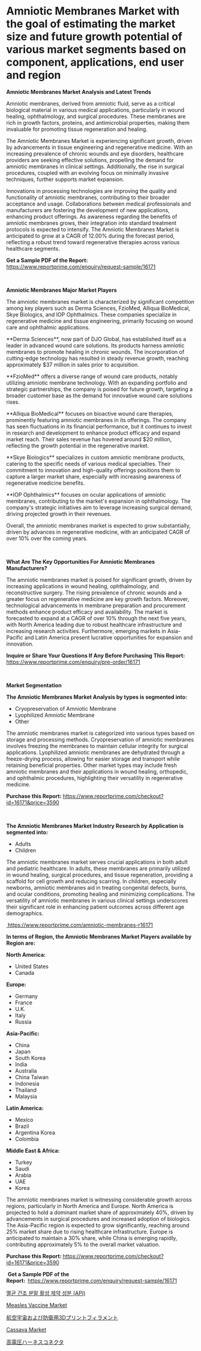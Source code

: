 <p><h1>Amniotic Membranes Market with the goal of estimating the market size and future growth potential of various market segments based on component, applications, end user and region</h1></p><p><strong>Amniotic Membranes Market Analysis and Latest Trends</strong></p>
<p><p>Amniotic membranes, derived from amniotic fluid, serve as a critical biological material in various medical applications, particularly in wound healing, ophthalmology, and surgical procedures. These membranes are rich in growth factors, proteins, and antimicrobial properties, making them invaluable for promoting tissue regeneration and healing.</p><p>The Amniotic Membranes Market is experiencing significant growth, driven by advancements in tissue engineering and regenerative medicine. With an increasing prevalence of chronic wounds and eye disorders, healthcare providers are seeking effective solutions, propelling the demand for amniotic membranes in clinical settings. Additionally, the rise in surgical procedures, coupled with an evolving focus on minimally invasive techniques, further supports market expansion. </p><p>Innovations in processing technologies are improving the quality and functionality of amniotic membranes, contributing to their broader acceptance and usage. Collaborations between medical professionals and manufacturers are fostering the development of new applications, enhancing product offerings. As awareness regarding the benefits of amniotic membranes grows, their integration into standard treatment protocols is expected to intensify. The Amniotic Membranes Market is anticipated to grow at a CAGR of 12.00% during the forecast period, reflecting a robust trend toward regenerative therapies across various healthcare segments.</p></p>
<p><strong>Get a Sample PDF of the Report:&nbsp;</strong> <a href="https://www.reportprime.com/enquiry/request-sample/16171">https://www.reportprime.com/enquiry/request-sample/16171</a></p>
<p>&nbsp;</p>
<p><strong>Amniotic Membranes Major Market Players</strong></p>
<p><p>The amniotic membranes market is characterized by significant competition among key players such as Derma Sciences, FzioMed, Alliqua BioMedical, Skye Biologics, and IOP Ophthalmics. These companies specialize in regenerative medicine and tissue engineering, primarily focusing on wound care and ophthalmic applications.</p><p>**Derma Sciences**, now part of DJO Global, has established itself as a leader in advanced wound care solutions. Its products harness amniotic membranes to promote healing in chronic wounds. The incorporation of cutting-edge technology has resulted in steady revenue growth, reaching approximately $37 million in sales prior to acquisition.</p><p>**FzioMed** offers a diverse range of wound care products, notably utilizing amniotic membrane technology. With an expanding portfolio and strategic partnerships, the company is poised for future growth, targeting a broader customer base as the demand for innovative wound care solutions rises.</p><p>**Alliqua BioMedical** focuses on bioactive wound care therapies, prominently featuring amniotic membranes in its offerings. The company has seen fluctuations in its financial performance, but it continues to invest in research and development to enhance product efficacy and expand market reach. Their sales revenue has hovered around $20 million, reflecting the growth potential in the regenerative market.</p><p>**Skye Biologics** specializes in custom amniotic membrane products, catering to the specific needs of various medical specialties. Their commitment to innovation and high-quality offerings positions them to capture a larger market share, especially with increasing awareness of regenerative medicine benefits.</p><p>**IOP Ophthalmics** focuses on ocular applications of amniotic membranes, contributing to the market's expansion in ophthalmology. The company's strategic initiatives aim to leverage increasing surgical demand, driving projected growth in their revenues.</p><p>Overall, the amniotic membranes market is expected to grow substantially, driven by advances in regenerative medicine, with an anticipated CAGR of over 10% over the coming years.</p></p>
<p>&nbsp;</p>
<p><strong>What Are The Key Opportunities For Amniotic Membranes Manufacturers?</strong></p>
<p><p>The amniotic membranes market is poised for significant growth, driven by increasing applications in wound healing, ophthalmology, and reconstructive surgery. The rising prevalence of chronic wounds and a greater focus on regenerative medicine are key growth factors. Moreover, technological advancements in membrane preparation and procurement methods enhance product efficacy and availability. The market is forecasted to expand at a CAGR of over 10% through the next five years, with North America leading due to robust healthcare infrastructure and increasing research activities. Furthermore, emerging markets in Asia-Pacific and Latin America present lucrative opportunities for expansion and innovation.</p></p>
<p><strong>Inquire or Share Your Questions If Any Before Purchasing This Report:</strong> <a href="https://www.reportprime.com/enquiry/pre-order/16171">https://www.reportprime.com/enquiry/pre-order/16171</a></p>
<p>&nbsp;</p>
<p><strong>Market Segmentation</strong></p>
<p><strong>The Amniotic Membranes Market Analysis by types is segmented into:</strong></p>
<p><ul><li>Cryopreservation of Amniotic Membrane</li><li>Lyophilized Amniotic Membrane</li><li>Other</li></ul></p>
<p><p>The amniotic membranes market is categorized into various types based on storage and processing methods. Cryopreservation of amniotic membranes involves freezing the membranes to maintain cellular integrity for surgical applications. Lyophilized amniotic membranes are dehydrated through a freeze-drying process, allowing for easier storage and transport while retaining beneficial properties. Other market types may include fresh amniotic membranes and their applications in wound healing, orthopedic, and ophthalmic procedures, highlighting their versatility in regenerative medicine.</p></p>
<p><strong>Purchase this Report:&nbsp;</strong><a href="https://www.reportprime.com/checkout?id=16171&price=3590">https://www.reportprime.com/checkout?id=16171&price=3590</a></p>
<p>&nbsp;</p>
<p><strong>The Amniotic Membranes Market Industry Research by Application is segmented into:</strong></p>
<p><ul><li>Adults</li><li>Children</li></ul></p>
<p><p>The amniotic membranes market serves crucial applications in both adult and pediatric healthcare. In adults, these membranes are primarily utilized in wound healing, surgical procedures, and tissue regeneration, providing a scaffold for cell growth and reducing scarring. In children, especially newborns, amniotic membranes aid in treating congenital defects, burns, and ocular conditions, promoting healing and minimizing complications. The versatility of amniotic membranes in various clinical settings underscores their significant role in enhancing patient outcomes across different age demographics.</p></p>
<p><a href="https://www.reportprime.com/amniotic-membranes-r16171">&nbsp;https://www.reportprime.com/amniotic-membranes-r16171</a></p>
<p><strong>In terms of Region, the Amniotic Membranes Market Players available by Region are:</strong></p>
<p>
    <p> <strong> North America: </strong>
        <ul>
            <li>United States</li>
            <li>Canada</li>
        </ul>
        </p> 
    <p> <strong> Europe: </strong>
        <ul>
            <li>Germany</li>
            <li>France</li>
            <li>U.K.</li>
            <li>Italy</li>
            <li>Russia</li>
        </ul>
        </p> 
    <p> <strong> Asia-Pacific: </strong>
        <ul>
            <li>China</li>
            <li>Japan</li>
            <li>South Korea</li>
            <li>India</li>
            <li>Australia</li>
            <li>China Taiwan</li>
            <li>Indonesia</li>
            <li>Thailand</li>
            <li>Malaysia</li>
        </ul>
        </p> 
    <p> <strong> Latin America: </strong>
        <ul>
            <li>Mexico</li>
            <li>Brazil</li>
            <li>Argentina Korea</li>
            <li>Colombia</li>
        </ul>
        </p> 
    <p> <strong> Middle East & Africa: </strong>
        <ul>
            <li>Turkey</li>
            <li>Saudi</li>
            <li>Arabia</li>
            <li>UAE</li>
            <li>Korea</li>
        </ul>
    </p>
    </p>
<p><p>The amniotic membranes market is witnessing considerable growth across regions, particularly in North America and Europe. North America is projected to hold a dominant market share of approximately 40%, driven by advancements in surgical procedures and increased adoption of biologics. The Asia-Pacific region is expected to grow significantly, reaching around 25% market share due to rising healthcare infrastructure. Europe is anticipated to maintain a 30% share, while China is emerging rapidly, contributing approximately 5% to the overall market valuation.</p></p>
<p><strong>Purchase this Report: </strong><a href="https://www.reportprime.com/checkout?id=16171&price=3590">https://www.reportprime.com/checkout?id=16171&price=3590</a></p>
<p>&nbsp;<strong>Get a Sample PDF of the Report:&nbsp;&nbsp;</strong><a href="https://www.reportprime.com/enquiry/request-sample/16171">https://www.reportprime.com/enquiry/request-sample/16171</a></p>
<p><strong></strong></p>
<p><p><a href="https://medium.com/@zolajenkins98/%EB%AC%B4%EA%B7%A0-%EA%B1%B4%EC%A1%B0-%EB%B6%84%EB%A7%90-%ED%99%9C%EC%84%B1-%EC%A0%9C%EC%95%BD-%EC%84%B1%EB%B6%84-api-%EC%8B%9C%EC%9E%A5-%EC%A0%84%EB%A7%9D-%EC%99%84%EC%A0%84%ED%95%9C-%EC%82%B0%EC%97%85-%EB%B6%84%EC%84%9D-2024%EB%85%84%EB%B6%80%ED%84%B0-2031%EB%85%84%EA%B9%8C%EC%A7%80-9f8c8b95e822">멸균 건조 분말 활성 제약 성분 (API)</a></p><p><a href="https://github.com/pizolina/Market-Research-Report-List-6/blob/main/measles-vaccine-market.md">Measles Vaccine Market</a></p><p><a href="https://medium.com/@kw8enloe/3d-printing-filament-for-aerospace-and-defense-market-%E3%81%AF-%E3%82%B3%E3%82%B9%E3%83%88%E7%AE%A1%E7%90%86%E3%81%A8%E5%8A%B9%E7%8E%87%E5%90%91%E4%B8%8A%E3%82%92%E5%84%AA%E5%85%88%E3%81%97%E3%81%BE%E3%81%99-be47d73b30f3">航空宇宙および防衛用3Dプリントフィラメント</a></p><p><a href="https://medium.com/@alanernser/the-growth-of-the-cassava-market-has-been-significant-driven-by-various-critical-factors-962fbb09c66b?postPublishedType=initial">Cassava Market</a></p><p><a href="https://medium.com/@kw8enloe/%E9%AB%98%E9%9B%BB%E5%9C%A7%E3%83%8F%E3%83%BC%E3%83%8D%E3%82%B9%E3%82%B3%E3%83%8D%E3%82%AF%E3%82%BF%E5%B8%82%E5%A0%B4%E3%81%AE%E3%82%B7%E3%82%A7%E3%82%A2%E3%81%A8%E6%96%B0%E3%81%97%E3%81%84%E3%83%88%E3%83%AC%E3%83%B3%E3%83%89%E5%88%86%E6%9E%90-%E3%82%BF%E3%82%A4%E3%83%97-%E3%82%A2%E3%83%97%E3%83%AA%E3%82%B1%E3%83%BC%E3%82%B7%E3%83%A7%E3%83%B3-%E3%82%A8%E3%83%B3%E3%83%89%E3%83%A6%E3%83%BC%E3%82%B9%E5%88%A5-%E3%81%8A%E3%82%88%E3%81%B32024%E5%B9%B4%E3%81%8B%E3%82%892031%E5%B9%B4%E3%81%BE%E3%81%A7%E3%81%AE%E4%BA%88%E6%B8%AC-bfb2f0c86804">高電圧ハーネスコネクタ</a></p></p>